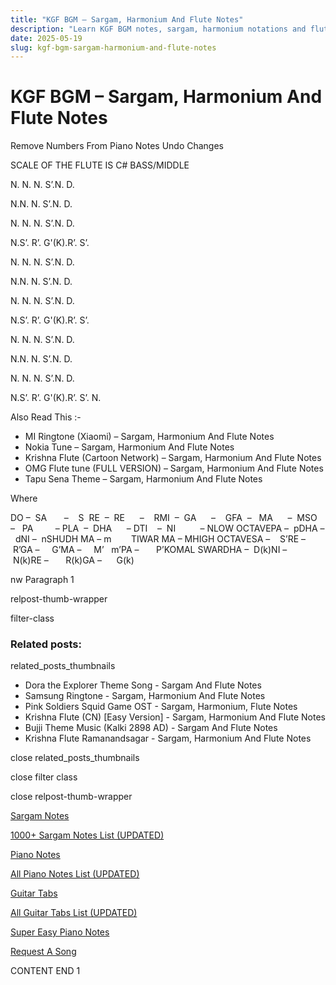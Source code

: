 ```yaml
---
title: "KGF BGM – Sargam, Harmonium And Flute Notes"
description: "Learn KGF BGM notes, sargam, harmonium notations and flute notes. Easy step-by-step tutorial for beginners."
date: 2025-05-19
slug: kgf-bgm-sargam-harmonium-and-flute-notes
---
```


# KGF BGM – Sargam, Harmonium And Flute Notes

Remove Numbers From Piano Notes
Undo Changes

SCALE OF THE FLUTE IS C# BASS/MIDDLE

N. N. N. S’.N. D.

N.N. N. S’.N. D.

N. N. N. S’.N. D.

N.S’. R’. G'(K).R’. S’.



N. N. N. S’.N. D.

N.N. N. S’.N. D.

N. N. N. S’.N. D.

N.S’. R’. G'(K).R’. S’.



N. N. N. S’.N. D.

N.N. N. S’.N. D.

N. N. N. S’.N. D.

N.S’. R’. G'(K).R’. S’. N.

Also Read This :-

* MI Ringtone (Xiaomi) – Sargam, Harmonium And Flute Notes
* Nokia Tune – Sargam, Harmonium And Flute Notes
* Krishna Flute (Cartoon Network) – Sargam, Harmonium And Flute Notes
* OMG Flute tune (FULL VERSION) – Sargam, Harmonium And Flute Notes
* Tapu Sena Theme – Sargam, Harmonium And Flute Notes

Where

DO –  SA       –    S  RE  –  RE      –    RMI  –  GA      –    GFA  –   MA      –  MSO  –   PA         – PLA  –  DHA      – DTI    –  NI          – NLOW OCTAVEPA –  pDHA –  dNI –  nSHUDH MA – m        TIWAR MA – MHIGH OCTAVESA –    S’RE –     R’GA –     G’MA –     M’   m’PA –       P’KOMAL SWARDHA –  D(k)NI –       N(k)RE –       R(k)GA –      G(k)

nw Paragraph 1

relpost-thumb-wrapper

filter-class

### Related posts:

related_posts_thumbnails

* Dora the Explorer Theme Song - Sargam And Flute Notes
* Samsung Ringtone - Sargam, Harmonium And Flute Notes
* Pink Soldiers Squid Game OST - Sargam, Harmonium, Flute Notes
* Krishna Flute (CN) [Easy Version] - Sargam, Harmonium And Flute Notes
* Bujji Theme Music (Kalki 2898 AD) - Sargam And Flute Notes
* Krishna Flute Ramanandsagar - Sargam, Harmonium And Flute Notes

close related_posts_thumbnails

close filter class

close relpost-thumb-wrapper

[Sargam Notes](https://www.notationsworld.com/sargam-notes.html)

[1000+ Sargam Notes List (UPDATED)](https://www.notationsworld.com/all-songs-list-sargam-notes.html)

[Piano Notes](https://www.notationsworld.com/piano-notes.html)

[All Piano Notes List (UPDATED)](https://www.notationsworld.com/all-songs-list-piano-notes.html)

[Guitar Tabs](https://www.notationsworld.com/guitar-tabs.html)

[All Guitar Tabs List (UPDATED)](https://www.notationsworld.com/all-songs-list-guitar-tabs.html)

[Super Easy Piano Notes](https://studywall.in/)

[Request A Song](https://www.notationsworld.com/request-a-song.html)

CONTENT END 1

